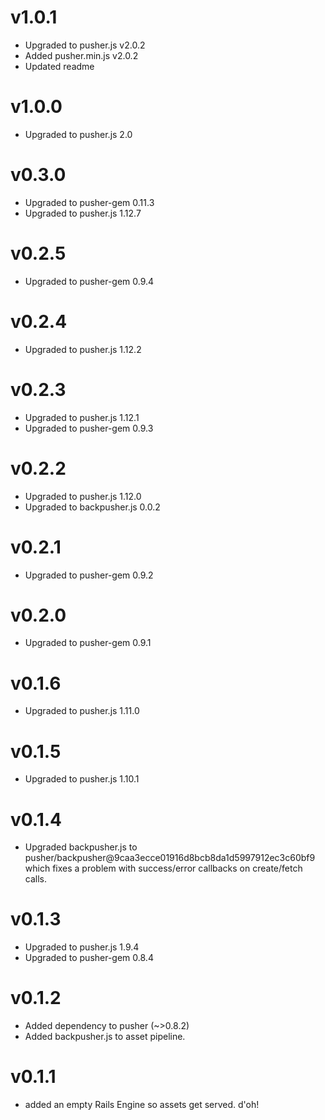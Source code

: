 v1.0.1
======
- Upgraded to pusher.js v2.0.2
- Added pusher.min.js v2.0.2
- Updated readme

v1.0.0
======
- Upgraded to pusher.js 2.0

v0.3.0
======
- Upgraded to pusher-gem 0.11.3
- Upgraded to pusher.js 1.12.7

v0.2.5
======
- Upgraded to pusher-gem 0.9.4

v0.2.4
======
- Upgraded to pusher.js 1.12.2

v0.2.3
======
- Upgraded to pusher.js 1.12.1
- Upgraded to pusher-gem 0.9.3

v0.2.2
======
- Upgraded to pusher.js 1.12.0
- Upgraded to backpusher.js 0.0.2

v0.2.1
======
- Upgraded to pusher-gem 0.9.2

v0.2.0
======
- Upgraded to pusher-gem 0.9.1

v0.1.6
======
- Upgraded to pusher.js 1.11.0

v0.1.5
======
- Upgraded to pusher.js 1.10.1

v0.1.4
======
- Upgraded backpusher.js to pusher/backpusher@9caa3ecce01916d8bcb8da1d5997912ec3c60bf9 which fixes a problem with success/error callbacks on create/fetch calls.

v0.1.3
======
- Upgraded to pusher.js 1.9.4
- Upgraded to pusher-gem 0.8.4

v0.1.2
======
- Added dependency to pusher (~>0.8.2)
- Added backpusher.js to asset pipeline.

v0.1.1
======
- added an empty Rails Engine so assets get served. d'oh!
